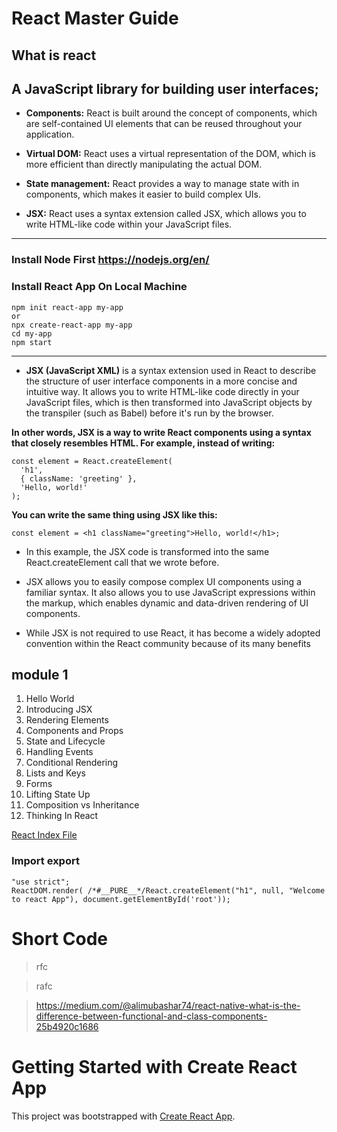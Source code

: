 # React Master Guide

## What is react 

## A JavaScript library for building user interfaces;

- **Components:** React is built around the concept of components, which are self-contained UI elements that can be reused throughout your application.

- **Virtual DOM:** React uses a virtual representation of the DOM, which is more efficient than directly manipulating the actual DOM.

- **State management:** React provides a way to manage state with in components, which makes it easier to build complex UIs.

- **JSX:** React uses a syntax extension called JSX, which allows you to write HTML-like code within your JavaScript files.

<hr>


### Install Node First https://nodejs.org/en/

### Install React App On Local Machine 

```
npm init react-app my-app
or 
npx create-react-app my-app
cd my-app
npm start
```
<hr>



- **JSX (JavaScript XML)** is a syntax extension used in React to describe the structure of user interface components in a more concise and intuitive way. It allows you to write HTML-like code directly in your JavaScript files, which is then transformed into JavaScript objects by the transpiler (such as Babel) before it's run by the browser.

**In other words, JSX is a way to write React components using a syntax that closely resembles HTML. For example, instead of writing:**



```
const element = React.createElement(
  'h1',
  { className: 'greeting' },
  'Hello, world!'
);
```
**You can write the same thing using JSX like this:**

```
const element = <h1 className="greeting">Hello, world!</h1>;
```

- In this example, the JSX code is transformed into the same React.createElement call that we wrote before.

- JSX allows you to easily compose complex UI components using a familiar syntax. It also allows you to use JavaScript expressions within the markup, which enables dynamic and data-driven rendering of UI components.

- While JSX is not required to use React, it has become a widely adopted convention within the React community because of its many benefits






## module 1

1. Hello World
2. Introducing JSX
3. Rendering Elements
4. Components and Props
5. State and Lifecycle
6. Handling Events
7. Conditional Rendering
8. Lists and Keys
9. Forms
10. Lifting State Up
11. Composition vs Inheritance
12. Thinking In React

<a href="root.js">React Index File</a>

### Import export
```
"use strict";
ReactDOM.render( /*#__PURE__*/React.createElement("h1", null, "Welcome to react App"), document.getElementById('root'));
```

# Short Code

> rfc

> rafc



> https://medium.com/@alimubashar74/react-native-what-is-the-difference-between-functional-and-class-components-25b4920c1686





# Getting Started with Create React App

This project was bootstrapped with [Create React App](https://github.com/facebook/create-react-app).

